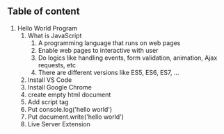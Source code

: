 ## Table of content
1. Hello World Program
   1. What is JavaScript
      1. A programming language that runs on web pages
      2. Enable web pages to interactive with user
      3. Do logics like handling events, form validation, animation, Ajax requests, etc
      4. There are different versions like ES5, ES6, ES7, ...
   2. Install VS Code
   3. Install Google Chrome
   4. create empty html document
   5. Add script tag
   6. Put console.log('hello world')
   7. Put document.write('hello world')
   8. Live Server Extension
